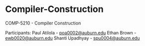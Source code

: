 # Compiler-Construction
COMP-5210 - Compiler Construction

Participants:
Paul Atilola - poa0002@auburn.edu
Ethan Brown - ewb0020@auburn.edu
Shanti Upadhyay - spu0004@auburn.edu